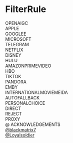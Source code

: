 # FilterRule
OPENAIGC<br>APPLE<br>GOOGLEE<br>MICROSOFT<br>TELEGRAM<br>NETFLIX<br>DISNEY<br>HULU<br>AMAZONPRIMEVIDEO<br>HBO<br>TIKTOK<br>PANDORA<br>EMBY<br>INTERNATIONALMOVIEMEIDA<br>AUTOFALLBACK<br>PERSONALCHOICE<br>DIRECT<br>REJECT<br>PROXY<br>
@ ACKNOWLEDGEMENTS<br>
[@blackmatrix7](https://github.com/blackmatrix7/ios_rule_script/tree/master) <br>
[@Loyalsoldier](https://github.com/Loyalsoldier/clash-rules)
